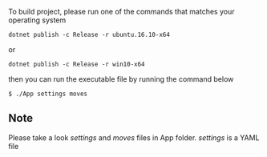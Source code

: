 To build project, please run one of the commands that matches your operating system
```
dotnet publish -c Release -r ubuntu.16.10-x64
```
or
```
dotnet publish -c Release -r win10-x64
```

then you can run the executable file by running the command below
```
$ ./App settings moves
```

## Note
Please take a look *settings* and *moves* files in App folder. *settings* is a YAML file